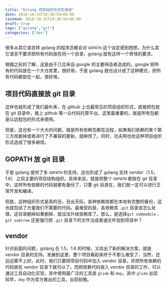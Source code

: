 ```yaml
---
title: "Golang 项目组织形式的演进"
date: 2018-10-25T10:38:54+08:00
lastmod: 2018-10-25T10:38:54+08:00
draft: true
tags: ["golang","git"]
categories: ["dev"]
---
```




很多从其它语言转 golang 的程序员都会对 `GOPATH` 这个设定感到困惑，为什么其它语言不要求把所有代码放在同一个目录，golang 就有这样一个奇怪的要求。

根据之前的了解，这是由于几位来自 google 的主要缔造者造成的。google 把所有的代码放在一个大仓库里，很好用，于是 golang 就也设计成了这种模式，把所有代码都放在一起，很好用。

## 项目代码直接放 git 目录

这样也就形成了我们最朴素，在 github 上也最常见的项目组织形式，直接把包放在 git 目录中，推上 github 等一众代码托管平台。这里最重要的，就是所有包都是以远程包的形式来使用。

但是，这也有一个大大的问题，就是所有依赖包都在远程，如果我们依赖的某个第三方库删掉或者进行了不兼容的更新，就麻烦了。同时，功夫网也给这种项目组织形式造成了很多麻烦。

## GOPATH 放 git 目录

于是 golang 提供了多 `GOPATH` 的支持，这也形成了 golang 支持 vendor（1.5，1.6） 之前主要的项目结构组织。具体来说，就是把整个 `GOPATH` 都放在 git 目录中，这样所有依赖的代码就都有备份了，只要 git 目录在，我们就一定可以进行正常开发和编译。

但是，这种组织形式是真的丑，丑出天际。各种依赖库都在本地有完整的备份，这也就包括了大量我们不需要的代码。最难受的是，各依赖库 `.git` 目录该怎么处理，这目录删掉如果删掉，就没法升级依赖库了。那么，是选择`git submodule` 、`git subtree` 还是强行把 `.git` 目录下的文件当成普通文件加到项目中？

## vendor

针对前面的问题，golang 在 1.5、1.6 的时候，又给出了新的解决方案，就是 vendor 目录的支持。发展到这里，整个项目看起来终于不那么难受了，当然，还远远算不上好。此时，我们只要把项目代码中加入 vendor 目录，并把所有依赖的代码放在 vendor 目录下就可以了。而把依赖代码放入 vendor 目录的工作，可以通过工具自动化实现，其中使用最广泛的工具是 `glide` 和 `dep`，其中 `glide` 出现较早，`dep` 作为官方推出的工具，出现较晚。

